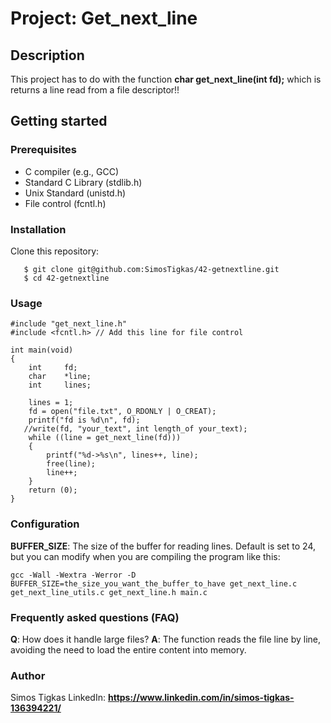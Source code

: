 # Project: Get_next_line

## Description
This project has to do with the function **char get_next_line(int fd);** which is returns a line  read from a
file descriptor!!

## Getting started

### Prerequisites

- C compiler (e.g., GCC)
- Standard C Library (stdlib.h)
- Unix Standard (unistd.h)
- File control (fcntl.h)

### Installation

Clone this repository:
```
   $ git clone git@github.com:SimosTigkas/42-getnextline.git
   $ cd 42-getnextline
```
### Usage
```
#include "get_next_line.h"
#include <fcntl.h> // Add this line for file control

int	main(void)
{
	int		fd;
	char	*line;
	int		lines;

	lines = 1;
	fd = open("file.txt", O_RDONLY | O_CREAT);
	printf("fd is %d\n", fd);
   //write(fd, "your_text", int length_of your_text);
	while ((line = get_next_line(fd)))
	{
		printf("%d->%s\n", lines++, line);
		free(line);
		line++;
	}
	return (0);
}
```
### Configuration
**BUFFER_SIZE**: The size of the buffer for reading lines. Default is set to 24, but you can modify when you are compiling the program like this:
 ```
 gcc -Wall -Wextra -Werror -D BUFFER_SIZE=the_size_you_want_the_buffer_to_have get_next_line.c get_next_line_utils.c get_next_line.h main.c

```
### Frequently asked questions (FAQ)
**Q**: How does it handle large files?
**A**: The function reads the file line by line, avoiding the need to load the entire content into memory.

### Author
Simos Tigkas
LinkedIn: **https://www.linkedin.com/in/simos-tigkas-136394221/**
